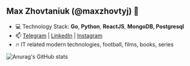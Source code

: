 ## Max Zhovtaniuk (@maxzhovtyj) 👋

- 💻 Technology Stack: **Go**, **Python**, **ReactJS**, **MongoDB, Postgresql**
- 📫 [Telegram](https://t.me/maxzhovtyj) | [LinkedIn](https://www.linkedin.com/in/maksym-zhovtaniuk-2b94651b4/) | [Instagram](https://www.instagram.com/maxzhovtyj/)
- 🔥 IT related modern technologies, football, films, books, series 

![Anurag's GitHub stats](https://github-readme-stats.vercel.app/api?username=maxzhovtyj&show_icons=true&border_color=dark)
